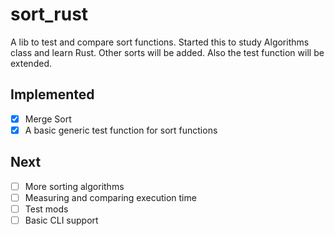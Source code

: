 # sort_rust
A lib to test and compare sort functions. Started this to study Algorithms class and learn Rust. Other sorts will be added. Also the test function will be extended.
## Implemented
- [x] Merge Sort
- [x] A basic generic test function for sort functions 
## Next
- [ ] More sorting algorithms
- [ ] Measuring and comparing execution time
- [ ] Test mods
- [ ] Basic CLI support